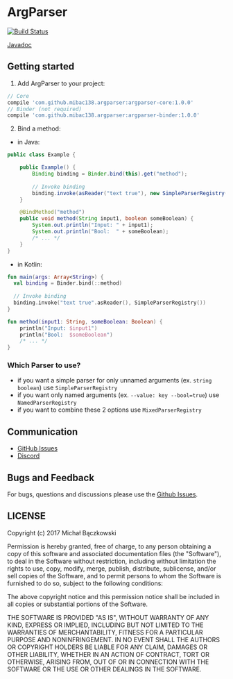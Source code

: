 # ArgParser

[![Build Status](https://travis-ci.org/mibac138/ArgParser.svg?branch=master)](https://travis-ci.org/mibac138/ArgParser) 

[Javadoc](https://mibac138.github.io/ArgParser/)
## Getting started

1. Add ArgParser to your project:
```groovy
// Core
compile 'com.github.mibac138.argparser:argparser-core:1.0.0'
// Binder (not required)
compile 'com.github.mibac138.argparser:argparser-binder:1.0.0'
```

2. Bind a method:
- in Java:
```java
public class Example {

    public Example() {
    	Binding binding = Binder.bind(this).get("method");
    	
    	// Invoke binding
    	binding.invoke(asReader("text true"), new SimpleParserRegistry());
    }

    @BindMethod("method")
    public void method(String input1, boolean someBoolean) {
    	System.out.println("Input: " + input1);
    	System.out.println("Bool:  " + someBoolean);
        /* ... */
    }
}
```
- in Kotlin:
```kotlin
fun main(args: Array<String>) {
  val binding = Binder.bind(::method)
  
  // Invoke binding
  binding.invoke("text true".asReader(), SimpleParserRegistry())
}

fun method(input1: String, someBoolean: Boolean) {
    println("Input: $input1")
    println("Bool:  $someBoolean")
    /* ... */
}
```

### Which Parser to use?
- if you want a simple parser for only unnamed arguments (ex. `string boolean`) use `SimpleParserRegistry`
- if you want only named arguments (ex. `--value: key --bool=true`) use `NamedParserRegistry`
- if you want to combine these 2 options use `MixedParserRegistry`


## Communication

- [GitHub Issues](https://github.com/mibac138/ArgParser/issues)
- [Discord](https://discord.gg/9wxjQuv)

## Bugs and Feedback

For bugs, questions and discussions please use the [Github Issues](https://github.com/mibac138/ArgParser/issues).

 
## LICENSE

Copyright (c) 2017 Michał Bączkowski

Permission is hereby granted, free of charge, to any person obtaining a copy
of this software and associated documentation files (the "Software"), to deal
in the Software without restriction, including without limitation the rights
to use, copy, modify, merge, publish, distribute, sublicense, and/or sell
copies of the Software, and to permit persons to whom the Software is
furnished to do so, subject to the following conditions:

The above copyright notice and this permission notice shall be included in all
copies or substantial portions of the Software.

THE SOFTWARE IS PROVIDED "AS IS", WITHOUT WARRANTY OF ANY KIND, EXPRESS OR
IMPLIED, INCLUDING BUT NOT LIMITED TO THE WARRANTIES OF MERCHANTABILITY,
FITNESS FOR A PARTICULAR PURPOSE AND NONINFRINGEMENT. IN NO EVENT SHALL THE
AUTHORS OR COPYRIGHT HOLDERS BE LIABLE FOR ANY CLAIM, DAMAGES OR OTHER
LIABILITY, WHETHER IN AN ACTION OF CONTRACT, TORT OR OTHERWISE, ARISING FROM,
OUT OF OR IN CONNECTION WITH THE SOFTWARE OR THE USE OR OTHER DEALINGS IN THE
SOFTWARE.
